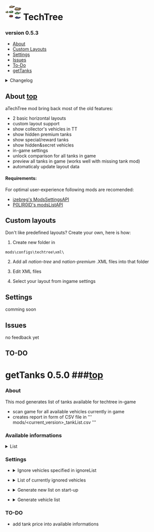 # ![GitHub Logo](/.github/atechtree.png) TechTree
### version 0.5.3

- [About](#About)
- [Custom Layouts](#custom-layouts)
- [Settings](#Settings)
- [Issues](#Issues)
- [To-Do](#TO-DO)
- [getTanks](#getTanks-050)


<details>
  <summary>Changelog</summary>
  
  #### 0.5.3
  - automatical layout database update
  - layout selection in-game  
  
</details>

## About [top](#-TechTree)
aTechTree mod bring back most of the old features:
- 2 basic horizontal layouts
- custom layout support
- show collector's vehicles in TT
- show hidden premium tanks
- show special/reward tanks
- show hidden&secret vehicles
- in-game settings
- unlock comparison for all tanks in game
- preview all tanks in game (works well with missing tank mod)
- automaticaly update layout data

#### Requirements:
For optimal user-experience following mods are recomended:
- [izebreg's ModsSettingsAPI](https://bitbucket.org/IzeBerg/modssettingsapi/downloads/)
- [P0LIR0ID's modsListAPI](https://bitbucket.org/P0LIR0ID/wot-modslist/downloads/)

## Custom layouts
Don't like predefined layouts? Create your own, here is how:

1. Create new folder in 
```
mods\configs\techtree\xml\
```

2. Add all *nation-tree* and *nation-premium* .XML files into that folder

3. Edit XML files

4. Select your layout from ingame settings


## Settings
comming soon

## Issues
no feedback yet

## TO-DO






# getTanks 0.5.0 ###[top](#-TechTree)

### About
This mod generates list of tanks available for techtree in-game
- scan game for all available vehicles currently in game
- creates report in form of CSV file in ''' mods/<current_version>_tankList.csv '''

### Available informations
<details>
 <summary>List</summary>
  
 - nation code
 - long tank name for XML
 - ingame name
 - in-nation ID
 - compactDescriptionID (used by all game mechanics)
 - vehicle level
 - vehicle class (LT, MT, HT, AT, SPG)
 - premium status
 - premiumIGR - vehicles for gameshow accouts
 - hidden - not yet released and/or removed tanks
 - fallout game mode vehicles
 - bob - team clash rental BB tanks
 - collector vehicle status
 - isOnlyForEventBattles - special event vehicle
 - isOnlyForEpicBattles - FL battles vehicles 
 - isOnlyForBattleRoyaleBattles - SH steel hunter vehicles
 *any remaing unresolved tag
</details>

### Settings
- <details>
   <summary>Ignore vehicles specified in ignoreList</summary>
   When allowed mod will ignore tanks specified in ignore list when generating new report.
   
   ``` 
   mods\configs\techtree\ignoreList.txt 
   ```
</details>

- <details>
   <summary>List of currently ignored vehicles</summary>
   Displays tank names specified in ignoreList.
   Only for information.
   
   Formating: each line in ignoreList.txt represents one tank.
   You have to specify nation and tank name separated by colon:
   ```
   <nation>:<long_name> 
   ```
   For example:
   ```
   ussr:observer
   germany:G25_PzII_Luchs 
   ```
</details>

- <details>
   <summary>Generate new list on start-up</summary>
   Mod will try to create a new vehicle list every time game is lauched. Not recomended.
   
</details>

- <details>
   <summary>Generate vehicle list</summary>
   Forcing tankList to be generated from game.
   
</details>

### TO-DO
- add tank price into available informations

  